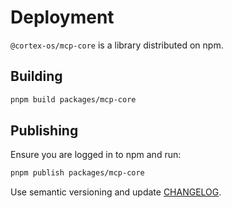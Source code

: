 # Deployment

`@cortex-os/mcp-core` is a library distributed on npm.

## Building

```sh
pnpm build packages/mcp-core
```

## Publishing

Ensure you are logged in to npm and run:

```sh
pnpm publish packages/mcp-core
```

Use semantic versioning and update [CHANGELOG](./changelog.md).
